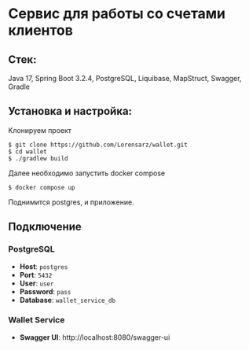 # Сервис для работы со счетами клиентов

## Стек:
Java 17, Spring Boot 3.2.4, PostgreSQL, Liquibase, MapStruct, Swagger, Gradle

## Установка и настройка:

Kлонируем проект

```shell
$ git clone https://github.com/Lorensarz/wallet.git
$ cd wallet
$ ./gradlew build
```
Далее необходимо запустить docker compose

```shell
$ docker compose up
```

Поднимится postgres, и приложение.

## Подключение

### PostgreSQL

- **Host**: `postgres`
- **Port**: `5432`
- **User**: `user`
- **Password**: `pass`
- **Database**: `wallet_service_db`

### Wallet Service

- **Swagger UI**: http://localhost:8080/swagger-ui

